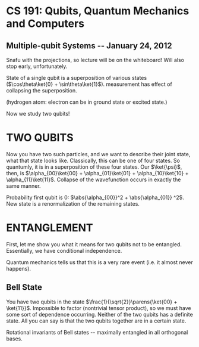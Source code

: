 CS 191: Qubits, Quantum Mechanics and Computers
===============================================
Multiple-qubit Systems -- January 24, 2012
------------------------------------------
Snafu with the projections, so lecture will be on the whiteboard! Will
also stop early, unfortunately.

State of a single qubit is a superposition of various states
($\cos\theta\ket{0} + \sin\theta\ket{1}$). measurement has effect of
collapsing the superposition.

(hydrogen atom: electron can be in ground state or excited state.)

Now we study two qubits!

TWO QUBITS
==========

Now you have two such particles, and we want to describe their joint state,
what that state looks like. Classically, this can be one of four states. So
quantumly, it is in a superposition of these four states. Our $\ket{\psi}$,
then, is $\alpha_{00}\ket{00} + \alpha_{01}\ket{01} + \alpha_{10}\ket{10} +
\alpha_{11}\ket{11}$.  Collapse of the wavefunction occurs in exactly the
same manner.

Probability first qubit is 0: $\abs{\alpha_{00}}^2 + \abs{\alpha_{01}}
^2$. New state is a renormalization of the remaining states.

ENTANGLEMENT
============
First, let me show you what it means for two qubits not to be
entangled. Essentially, we have conditional independence.

Quantum mechanics tells us that this is a very rare event (i.e. it
almost never happens).

Bell State
----------

You have two qubits in the state $\frac{1}{\sqrt{2}}\parens{\ket{00} +
\ket{11}}$. Impossible to factor (nontrivial tensor product), so we must
have some sort of dependence occurring. Neither of the two qubits has a
definite state. All you can say is that the two qubits together are in a
certain state.

Rotational invariants of Bell states -- maximally entangled in all
orthogonal bases.
